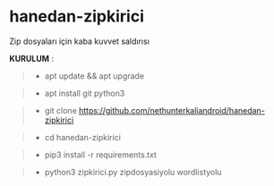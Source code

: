 # hanedan-zipkirici
Zip dosyaları için kaba kuvvet saldırısı



**KURULUM** : 
> - apt update && apt upgrade

> - apt install git python3 

> - git clone https://github.com/nethunterkaliandroid/hanedan-zipkirici

> - cd hanedan-zipkirici

> - pip3 install -r requirements.txt
 
> - python3 zipkirici.py zipdosyasiyolu wordlistyolu

